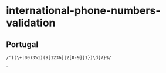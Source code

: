 # international-phone-numbers-validation

## Portugal
```phpregexp
/^((\+|00)351)(9[1236]|2[0-9]{1})\d{7}$/
```
´
